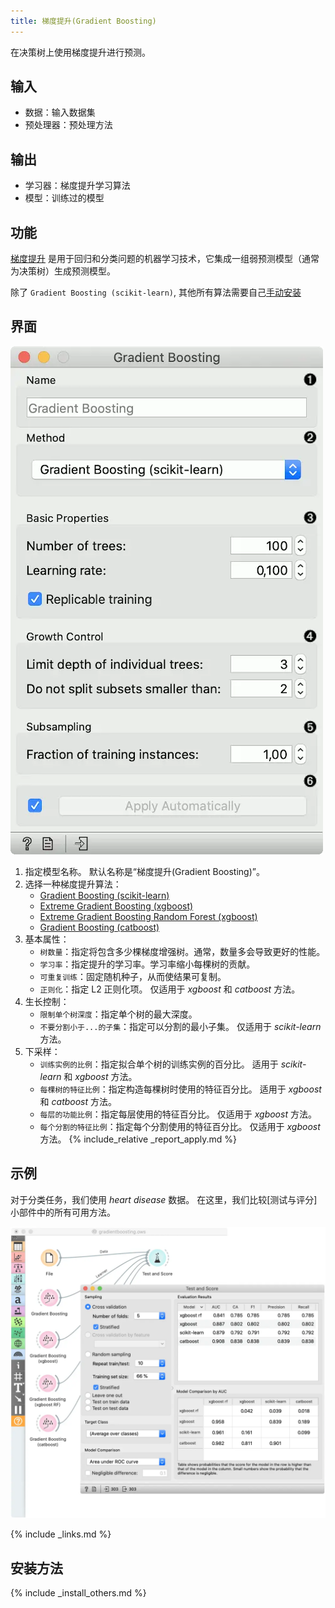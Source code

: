 ```yaml
---
title: 梯度提升(Gradient Boosting)
---
```


在决策树上使用梯度提升进行预测。





## 输入
- 数据：输入数据集
- 预处理器：预处理方法

## 输出
- 学习器：梯度提升学习算法
- 模型：训练过的模型

## 功能
[梯度提升](https://en.wikipedia.org/wiki/Gradient_boosting) 是用于回归和分类问题的机器学习技术，它集成一组弱预测模型（通常为决策树）生成预测模型。

除了 `Gradient Boosting (scikit-learn)`, 其他所有算法需要自己[手动安装](#安装方法)

## 界面
![](/assets/images/model/GradientBoosting-stamped.png.webp)


1. 指定模型名称。 默认名称是“梯度提升(Gradient Boosting)”。
2. 选择一种梯度提升算法：
   - [Gradient Boosting (scikit-learn)](https://scikit-learn.org/stable/modules/generated/sklearn.ensemble.GradientBoostingClassifier.html)
   - [Extreme Gradient Boosting (xgboost)](https://xgboost.readthedocs.io/en/latest/index.html)
   - [Extreme Gradient Boosting Random Forest (xgboost)](https://xgboost.readthedocs.io/en/latest/index.html)
   - [Gradient Boosting (catboost)](https://catboost.ai/docs/concepts/python-quickstart.html)
3. 基本属性：
    - `树数量`：指定将包含多少棵梯度增强树。通常，数量多会导致更好的性能。
    - `学习率`：指定提升的学习率。学习率缩小每棵树的贡献。
    - `可重复训练`：固定随机种子，从而使结果可复制。
    - `正则化`：指定 L2 正则化项。 仅适用于 *xgboost* 和 *catboost* 方法。
4. 生长控制：
    - `限制单个树深度`：指定单个树的最大深度。
    - `不要分割小于...的子集`：指定可以分割的最小子集。 仅适用于 *scikit-learn* 方法。
5. 下采样：
    - `训练实例的比例`：指定拟合单个树的训练实例的百分比。 适用于 *scikit-learn* 和 *xgboost* 方法。
    - `每棵树的特征比例`：指定构造每棵树时使用的特征百分比。 适用于 *xgboost* 和 *catboost* 方法。
    - `每层的功能比例`：指定每层使用的特征百分比。 仅适用于 *xgboost* 方法。
    - `每个分割的特征比例`：指定每个分割使用的特征百分比。 仅适用于 *xgboost* 方法。
{% include_relative _report_apply.md %}


## 示例
对于分类任务，我们使用 *heart disease* 数据。 在这里，我们比较[测试与评分]小部件中的所有可用方法。

![](/assets/images/model/GradientBoosting-example.png.webp)

{% include _links.md %}

## 安装方法

{% include _install_others.md %}